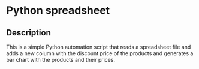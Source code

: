 # Python spreadsheet

## Description

This is a simple Python automation script that reads a spreadsheet file and adds a new column with the discount price of the products and generates a bar chart with the products and their prices.
